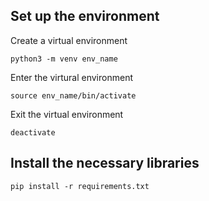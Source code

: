 ## Set up the environment

Create a virtual environment

```
python3 -m venv env_name 
```

Enter the virtural environment

```
source env_name/bin/activate 
```

Exit the virtual environment

```
deactivate
```


## Install the necessary libraries

```
pip install -r requirements.txt
```
